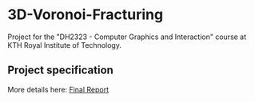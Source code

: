# 3D-Voronoi-Fracturing
Project for the "DH2323 - Computer Graphics and Interaction" course at KTH Royal Institute of Technology.

## Project specification

More details here: [Final Report](https://github.com/stefanoscolapasta/3D-Voronoi-Fracturing/blob/main/ComputerGraphicsVoronoiReport-6.pdf)

